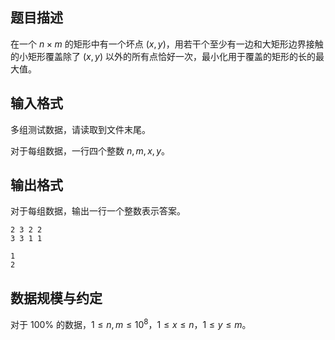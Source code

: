 ## 题目描述

在一个 $n\times m$ 的矩形中有一个坏点 $(x,y)$，用若干个至少有一边和大矩形边界接触的小矩形覆盖除了 $(x,y)$ 以外的所有点恰好一次，最小化用于覆盖的矩形的长的最大值。

## 输入格式

多组测试数据，请读取到文件末尾。

对于每组数据，一行四个整数 $n,m,x,y$。

## 输出格式

对于每组数据，输出一行一个整数表示答案。

```input1
2 3 2 2
3 3 1 1
```

```output1
1
2
```

## 数据规模与约定

对于 $100\%$ 的数据，$1\leq n,m\leq 10^8$，$1\leq x\leq n$，$1\leq y\leq m$。

